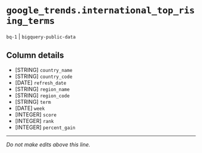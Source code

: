 # `google_trends.international_top_rising_terms`
`bq-1` | `bigquery-public-data`

## Column details
* [STRING]    `country_name`
* [STRING]    `country_code`
* [DATE]      `refresh_date`
* [STRING]    `region_name`
* [STRING]    `region_code`
* [STRING]    `term`
* [DATE]      `week`
* [INTEGER]   `score`
* [INTEGER]   `rank`
* [INTEGER]   `percent_gain`

-------------------------------------------------------------------------------
*Do not make edits above this line.*
